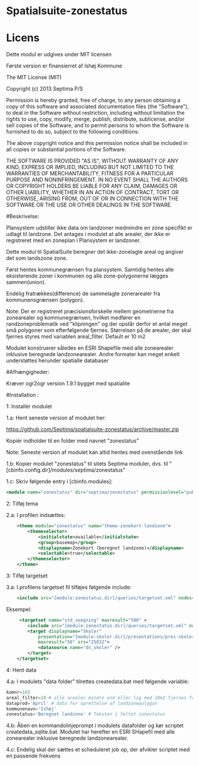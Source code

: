 Spatialsuite-zonestatus
=======================


# Licens

Dette modul er udgives under MIT licensen

Første version er finansierret af Ishøj Kommune

The MIT License (MIT)

Copyright (c) 2013 Septima P/S

Permission is hereby granted, free of charge, to any person obtaining a copy of this software and associated documentation files (the "Software"), to deal in the Software without restriction, including without limitation the rights to use, copy, modify, merge, publish, distribute, sublicense, and/or sell copies of the Software, and to permit persons to whom the Software is furnished to do so, subject to the following conditions:

The above copyright notice and this permission notice shall be included in all copies or substantial portions of the Software.

THE SOFTWARE IS PROVIDED "AS IS", WITHOUT WARRANTY OF ANY KIND, EXPRESS OR IMPLIED, INCLUDING BUT NOT LIMITED TO THE WARRANTIES OF MERCHANTABILITY, FITNESS FOR A PARTICULAR PURPOSE AND NONINFRINGEMENT. IN NO EVENT SHALL THE AUTHORS OR COPYRIGHT HOLDERS BE LIABLE FOR ANY CLAIM, DAMAGES OR OTHER LIABILITY, WHETHER IN AN ACTION OF CONTRACT, TORT OR OTHERWISE, ARISING FROM, OUT OF OR IN CONNECTION WITH THE SOFTWARE OR THE USE OR OTHER DEALINGS IN THE SOFTWARE.


#Beskrivelse:


Plansystem udstiller ikke data om landzoner medmindre en zone specifikt er udlagt til landzone. Det antages i modulet at alle arealer, der ikke er registreret med en zoneplan i Plansystem er landzoner.

Dette modul til SpatialSuite beregner det ikke-zonelagte areal og angiver det som landszone zone.

Først hentes kommunegrænsen fra plansystem. Samtidig hentes alle eksisterende zoner i kommunen og alle zone-polygonerne lægges sammen(union).

Endelig fratrækkes(difference) de sammelagte zonerarealer fra kommunensgrænsen (polygon).

Note: Der er registreret præcisionsforskelle mellem geometrierne fra zonearealer og kommunegrænsen, hvilket medfører en randzoneproblematik ved "klipningen" og der opstår derfor et antal meget små polygoner som efterfølgende fjernes. Størrelsen på de arealer, der skal fjernes styres med variablen areal_filter. Default er 10 m2

Modulet konstruerer således en ESRI Shapefile med alle zonearealer inklusive beregnede landzonearealer. Andre formater kan meget enkelt understøttes herunder spatialle databaser


#Afhængigheder:

Kræver ogr2ogr version 1.9.1 bygget med spatialite

#Installation :

1:   Installér modulet

1.a: Hent seneste version af modulet her:


https://github.com/Septima/spatialsuite-zonestatus/archive/master.zip

Kopiér indholder til en folder med navnet "zonestatus"

Note: Seneste version af modulet kan altid hentes med ovenstående link


1.b: Kopier modulet "zonestatus" til sitets Septima moduler, dvs. til "[cbinfo.config.dir]/modules/septima/zonestatus"

1.c: Skriv følgende entry i [cbinfo.modules]:
```xml
<module name="zonestatus" dir="septima/zonestatus" permissionlevel="public"/>
```
2: Tilføj tema

2.a: I profilen indsættes:
```xml
    <theme module="zonestatus" name="theme-zonekort-landzone">
        <themeselector>
            <initialstate>available</initialstate>
            <group>basemap</group>
            <displayname>Zonekort (beregnet landzone)</displayname>
            <selectable>true</selectable>
        </themeselector>
    </theme>
```

3: Tilføj targetset

3.a: I profilens targetset fil tilføjes følgende include:
```xml
    <include src="[module:zonestatus.dir]/queries/targetset.xml" nodes="/spatialqueries/targetset/*" mustexist="false"/>
```

Eksempel:

```xml
     <targetset name="std_soegning" maxresult="500" >
        <include src="[module:zonestatus.dir]/queries/targetset.xml" nodes="/spatialqueries/targetset/*" mustexist="false"/>
        <target displayname="Skoler"
            presentation="[module:skoler.dir]/presentations/pres-skoler"
            maxresult="50" srs="25832">
            <datasource name="ds_skoler" />
        </target>
    </targetset>
```


4: Hent data

4.a: I modulets "data folder" tilrettes createdata.bat  med følgende variable:

```python
komnr=183
areal_filter=10 # alle arealer mindre end eller lig med 10m2 fjernes fra datasættet
dataprod='April' # dato for oprettelse af landzonepolygon
kommunenavn='Ishøj'
zonestatus='Beregnet landzone' # Teksten i feltet zonestatus
```
4.b: Åben en kommandolinjeprompt i modulets datafolder og kør scriptet createdata_sqlite.bat. Modulet har herefter en ESRI SHapefil med alle zonearealer inklusive beregnede landzonearealer.

4.c: Endelig skal der sættes et scheduleret job op, der afvikler scriptet med en passende frekvens
